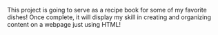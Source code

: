 This project is going to serve as a recipe book for some of my favorite dishes!
Once complete, it will display my skill in creating and organizing content on a webpage just using HTML!